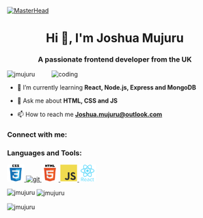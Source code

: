 [![MasterHead](https://repository-images.githubusercontent.com/588181932/e36ec678-7984-4cdd-8e4c-a3932772ff8e)](https://jmujuru.io)
<h1 align="center">Hi 👋, I'm Joshua Mujuru</h1>
<h3 align="center">A passionate frontend developer from the UK</h3> 
<img align="right" alt="coding" width="400" src="https://i.giphy.com/media/qgQUggAC3Pfv687qPC/giphy.webp">

<p align="left"> <img src="https://komarev.com/ghpvc/?username=jmujuru&label=Profile%20views&color=0e75b6&style=flat" alt="jmujuru" /> </p>

- 🌱 I’m currently learning **React, Node.js, Express and MongoDB**

- 💬 Ask me about **HTML, CSS and JS**

- 📫 How to reach me **Joshua.mujuru@outlook.com**

<h3 align="left">Connect with me:</h3>
<p align="left">
</p>

<h3 align="left">Languages and Tools:</h3>
<p align="left"> <a href="https://www.w3schools.com/css/" target="_blank" rel="noreferrer"> <img src="https://raw.githubusercontent.com/devicons/devicon/master/icons/css3/css3-original-wordmark.svg" alt="css3" width="40" height="40"/> </a> <a href="https://git-scm.com/" target="_blank" rel="noreferrer"> <img src="https://www.vectorlogo.zone/logos/git-scm/git-scm-icon.svg" alt="git" width="40" height="40"/> </a> <a href="https://www.w3.org/html/" target="_blank" rel="noreferrer"> <img src="https://raw.githubusercontent.com/devicons/devicon/master/icons/html5/html5-original-wordmark.svg" alt="html5" width="40" height="40"/> </a> <a href="https://developer.mozilla.org/en-US/docs/Web/JavaScript" target="_blank" rel="noreferrer"> <img src="https://raw.githubusercontent.com/devicons/devicon/master/icons/javascript/javascript-original.svg" alt="javascript" width="40" height="40"/> </a> <a href="https://reactjs.org/" target="_blank" rel="noreferrer"> <img src="https://raw.githubusercontent.com/devicons/devicon/master/icons/react/react-original-wordmark.svg" alt="react" width="40" height="40"/> </a> </p>

<p><img align="left" src="https://github-readme-stats.vercel.app/api/top-langs?username=jmujuru&show_icons=true&locale=en&layout=compact" alt="jmujuru" /></p>

<p>&nbsp;<img align="center" src="https://github-readme-stats.vercel.app/api?username=jmujuru&show_icons=true&locale=en" alt="jmujuru" /></p>

<p><img align="center" src="https://github-readme-streak-stats.herokuapp.com/?user=jmujuru&" alt="jmujuru" /></p>

